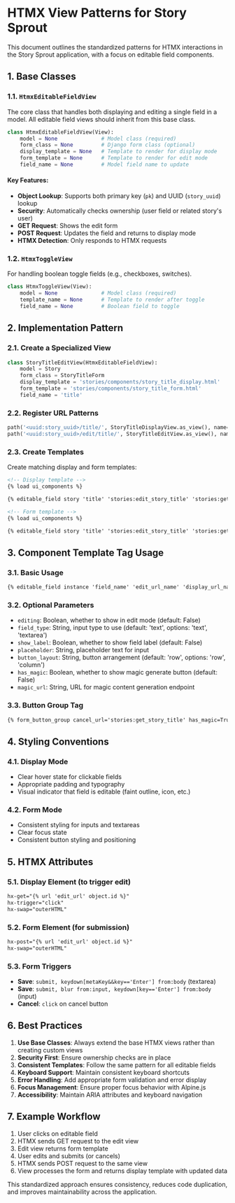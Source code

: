 # HTMX View Patterns for Story Sprout

This document outlines the standardized patterns for HTMX interactions in the Story Sprout application, with a focus on editable field components.

## 1. Base Classes

### 1.1. `HtmxEditableFieldView`

The core class that handles both displaying and editing a single field in a model. All editable field views should inherit from this base class.

```python
class HtmxEditableFieldView(View):
    model = None              # Model class (required)
    form_class = None         # Django form class (optional)
    display_template = None   # Template to render for display mode
    form_template = None      # Template to render for edit mode
    field_name = None         # Model field name to update
```

#### Key Features:

- **Object Lookup**: Supports both primary key (`pk`) and UUID (`story_uuid`) lookup
- **Security**: Automatically checks ownership (user field or related story's user)
- **GET Request**: Shows the edit form
- **POST Request**: Updates the field and returns to display mode
- **HTMX Detection**: Only responds to HTMX requests

### 1.2. `HtmxToggleView`

For handling boolean toggle fields (e.g., checkboxes, switches).

```python
class HtmxToggleView(View):
    model = None              # Model class (required)
    template_name = None      # Template to render after toggle
    field_name = None         # Boolean field to toggle
```

## 2. Implementation Pattern

### 2.1. Create a Specialized View

```python
class StoryTitleEditView(HtmxEditableFieldView):
    model = Story
    form_class = StoryTitleForm
    display_template = 'stories/components/story_title_display.html'
    form_template = 'stories/components/story_title_form.html'
    field_name = 'title'
```

### 2.2. Register URL Patterns

```python
path('<uuid:story_uuid>/title/', StoryTitleDisplayView.as_view(), name='get_story_title'),
path('<uuid:story_uuid>/edit/title/', StoryTitleEditView.as_view(), name='edit_story_title'),
```

### 2.3. Create Templates

Create matching display and form templates:

```html
<!-- Display template -->
{% load ui_components %}

{% editable_field story 'title' 'stories:edit_story_title' 'stories:get_story_title' editing=False %}
```

```html
<!-- Form template -->
{% load ui_components %}

{% editable_field story 'title' 'stories:edit_story_title' 'stories:get_story_title' editing=True %}
```

## 3. Component Template Tag Usage

### 3.1. Basic Usage

```html
{% editable_field instance 'field_name' 'edit_url_name' 'display_url_name' %}
```

### 3.2. Optional Parameters

- `editing`: Boolean, whether to show in edit mode (default: False)
- `field_type`: String, input type to use (default: 'text', options: 'text', 'textarea')
- `show_label`: Boolean, whether to show field label (default: False)
- `placeholder`: String, placeholder text for input
- `button_layout`: String, button arrangement (default: 'row', options: 'row', 'column')
- `has_magic`: Boolean, whether to show magic generate button (default: False)
- `magic_url`: String, URL for magic content generation endpoint

### 3.3. Button Group Tag

```html
{% form_button_group cancel_url='stories:get_story_title' has_magic=True magic_url='...' %}
```

## 4. Styling Conventions

### 4.1. Display Mode

- Clear hover state for clickable fields
- Appropriate padding and typography
- Visual indicator that field is editable (faint outline, icon, etc.)

### 4.2. Form Mode

- Consistent styling for inputs and textareas
- Clear focus state
- Consistent button styling and positioning

## 5. HTMX Attributes

### 5.1. Display Element (to trigger edit)

```html
hx-get="{% url 'edit_url' object.id %}"
hx-trigger="click"
hx-swap="outerHTML"
```

### 5.2. Form Element (for submission)

```html
hx-post="{% url 'edit_url' object.id %}"
hx-swap="outerHTML"
```

### 5.3. Form Triggers

- **Save**: `submit, keydown[metaKey&&key=='Enter'] from:body` (textarea)
- **Save**: `submit, blur from:input, keydown[key=='Enter'] from:body` (input)
- **Cancel**: `click` on cancel button

## 6. Best Practices

1. **Use Base Classes**: Always extend the base HTMX views rather than creating custom views
2. **Security First**: Ensure ownership checks are in place
3. **Consistent Templates**: Follow the same pattern for all editable fields
4. **Keyboard Support**: Maintain consistent keyboard shortcuts
5. **Error Handling**: Add appropriate form validation and error display
6. **Focus Management**: Ensure proper focus behavior with Alpine.js
7. **Accessibility**: Maintain ARIA attributes and keyboard navigation

## 7. Example Workflow

1. User clicks on editable field
2. HTMX sends GET request to the edit view
3. Edit view returns form template
4. User edits and submits (or cancels)
5. HTMX sends POST request to the same view
6. View processes the form and returns display template with updated data

This standardized approach ensures consistency, reduces code duplication, and improves maintainability across the application.
